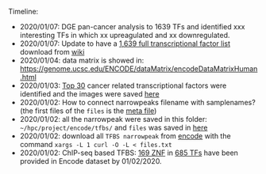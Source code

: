 
Timeline: 

* 2020/01/07: DGE pan-cancer analysis to 1639 TFs and identified xxx interesting TFs in which xx upreagulated and xx downregulated.
* 2020/01/07: Update to have a [1,639 full transcriptional factor list]() download from [wiki]()
* 2020/01/04: data matrix is showed in: https://genome.ucsc.edu/ENCODE/dataMatrix/encodeDataMatrixHuman.html
* 2020/01/03: [Top 30](https://github.com/Shicheng-Guo/encode/blob/master/TFBS/tcgameta/pancancer.tfbs.pick.rnaseq.dmg.smdos.hr.pick.csv) cancer related transcriptional factors were identified and the images were saved [here]()
* 2020/01/02: How to connect narrowpeaks filename with samplenames? (the first files of the `files` is the [meta file](./TFBS/meta.txt))
* 2020/01/02: all the narrowpeak were saved in this folder: `~/hpc/project/encode/tfbs/` and `files` was saved in [here](./TFS/files.txt)
* 2020/01/02: download all `TFBS narrowpeak` from [encode](https://www.encodeproject.org/search/?status=released&type=Experiment&assay_title=TF+ChIP-seq&assembly=GRCh38&files.file_type=bed+narrowPeak) with the command `xargs -L 1 curl -O -L < files.txt` 
* 2020/01/02: ChIP-seq based TFBS: [169 ZNF](./TFBS/169ZNF.txt) in [685 TFs](./TFBS/685TFBS.txt) have been provided in Encode dataset by 01/02/2020. 
